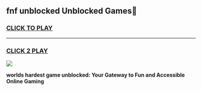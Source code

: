 
## fnf unblocked Unblocked Games👋
<h3>
<a href="https://premium.freeplayer.one?title=fnf_unblocked&ref=16F">CLICK TO PLAY</a></h3>
<hr>

<h3>
<a href="https://premium.freeplayer.one?title=fnf_unblocked&ref=16F">CLICK 2 PLAY</a>
  
</h3>

<a href="https://premium.freeplayer.one?title=fnf_unblocked&ref=16F/"><img src="https://clearcache.store/games.png"></a>


**worlds hardest game unblocked: Your Gateway to Fun and Accessible Online Gaming**
